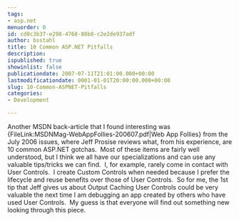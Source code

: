 ```yaml
---
tags:
- asp.net
menuorder: 0
id: cd8c3b37-e298-4768-88b8-c2e2de937adf
author: bsstahl
title: 10 Common ASP.NET Pitfalls
description: 
ispublished: true
showinlist: false
publicationdate: 2007-07-11T21:01:00.000+00:00
lastmodificationdate: 0001-01-01T20:00:00.000+00:00
slug: 10-Common-ASPNET-Pitfalls
categories:
- Development

---
```

Another MSDN back-article that I found interesting was {FileLink:MSDNMag-WebAppFollies-200607.pdf|Web App Follies} from the July 2006 issues, where Jeff Prosise reviews what, from his experience, are 10 common ASP.NET gotchas.  Most of these items are fairly well understood, but I think we all have our specializations and can use any valuable tips/tricks we can find.  I, for example, rarely come in contact with User Controls.  I create Custom Controls when needed because I prefer the lifecycle and reuse benefits over those of User Controls.  So for me, the 1st tip that Jeff gives us about Output Caching User Controls could be very valuable the next time I am debugging an app created by others who have used User Controls.  My guess is that everyone will find out something new looking through this piece.